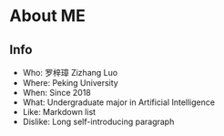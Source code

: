 # About ME

## Info

+ Who: 罗梓璋 Zizhang Luo
+ Where: Peking University
+ When: Since 2018
+ What: Undergraduate major in Artificial Intelligence
+ Like: Markdown list
+ Dislike: Long self-introducing paragraph
